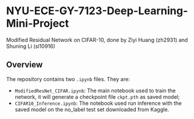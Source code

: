 # NYU-ECE-GY-7123-Deep-Learning-Mini-Project
Modified Residual Network on CIFAR-10, done by Ziyi Huang (zh2931) and Shuning Li (sl10916)

## Overview
The repository contains two ```.ipynb``` files. They are:
- ```ModifiedResNet_CIFAR.ipynb```: The main notebook used to train the network, it will generate a checkpoint file ```ckpt.pth``` as saved model;
- ```CIFAR10_Inference.ipynb```: The notebook used run inference with the saved model on the no_label test set downloaded from Kaggle.
